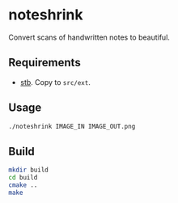 # noteshrink

Convert scans of handwritten notes to beautiful.

## Requirements

 - [stb](https://github.com/nothings/stb). Copy to `src/ext`.

## Usage

```sh
./noteshrink IMAGE_IN IMAGE_OUT.png
```

## Build

```sh
mkdir build
cd build
cmake ..
make
```

